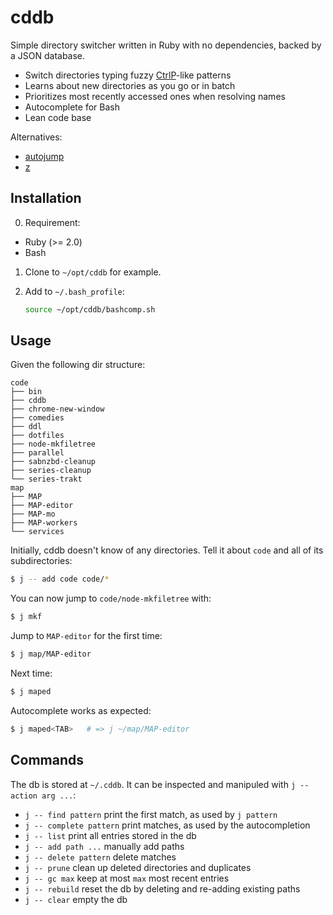 # cddb

Simple directory switcher written in Ruby with no dependencies, backed by a JSON database.

* Switch directories typing fuzzy [CtrlP][ctrlp]-like patterns
* Learns about new directories as you go or in batch
* Prioritizes most recently accessed ones when resolving names
* Autocomplete for Bash
* Lean code base

Alternatives:

* [autojump][autojump]
* [z][z]

## Installation

0. Requirement:
  * Ruby (>= 2.0)
  * Bash
1. Clone to `~/opt/cddb` for example.
2. Add to `~/.bash_profile`:

    ```bash
    source ~/opt/cddb/bashcomp.sh
    ``` 

## Usage

Given the following dir structure:

```
code
├── bin
├── cddb
├── chrome-new-window
├── comedies
├── ddl
├── dotfiles
├── node-mkfiletree
├── parallel
├── sabnzbd-cleanup
├── series-cleanup
└── series-trakt
map
├── MAP
├── MAP-editor
├── MAP-mo
├── MAP-workers
└── services
```

Initially, cddb doesn't know of any directories. Tell it about `code` and all of
its subdirectories:

```bash
$ j -- add code code/*
```

You can now jump to `code/node-mkfiletree` with:

```bash
$ j mkf
```

Jump to `MAP-editor` for the first time:

```bash
$ j map/MAP-editor
```

Next time:

```bash
$ j maped
```

Autocomplete works as expected:

```bash
$ j maped<TAB>   # => j ~/map/MAP-editor
```

## Commands

The db is stored at `~/.cddb`. It can be inspected and manipuled with `j --
action arg ...`:

* `j -- find pattern` print the first match, as used by `j pattern`
* `j -- complete pattern` print matches, as used by the autocompletion
* `j -- list` print all entries stored in the db
* `j -- add path ...` manually add paths
* `j -- delete pattern` delete matches
* `j -- prune` clean up deleted directories and duplicates
* `j -- gc max` keep at most `max` most recent entries
* `j -- rebuild` reset the db by deleting and re-adding existing paths
* `j -- clear` empty the db

[autojump]: https://github.com/joelthelion/autojump
[z]: https://github.com/rupa/z
[ctrlp]: https://github.com/kien/ctrlp.vim
